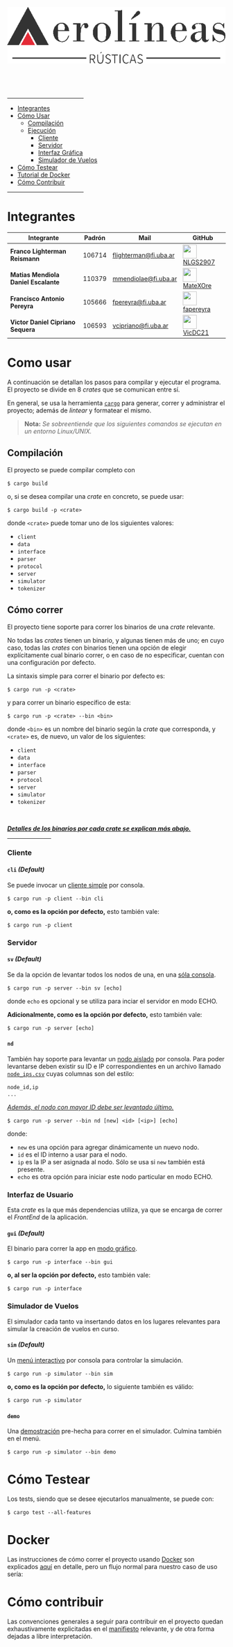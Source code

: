 <img align="center" src="./media/img/logo/logo.png" width=560 height=130 />

<br/><br/><br/>

<hr style="width:35%" />

* [Integrantes](#integrantes)
* [Cómo Usar](#como-usar)
    - [Compilación](#compilación)
    - [Ejecución](#cómo-correr)
        * [Cliente](#cliente)
        * [Servidor](#servidor)
        * [Interfaz Gráfica](#interfaz-de-usuario)
        * [Simulador de Vuelos](#simulador-de-vuelos)
* [Cómo Testear](#cómo-testear)
* [Tutorial de Docker](#docker)
* [Cómo Contribuir](#cómo-contribuir)

<hr style="width:35%" />

# Integrantes

| <center>Integrante</center> | <center>Padrón</center> | <center>Mail</center> | <center>GitHub</center> |
|:------------------------|:-----------------------:|:----------------------|:------------------------|
| **Franco Lighterman Reismann** | 106714| flighterman@fi.uba.ar | <img align="center" src="https://github.com/NLGS2907.png" height=32 width=32 /> [NLGS2907](https://github.com/NLGS2907) |
| **Matias Mendiola Daniel Escalante** | 110379 | mmendiolae@fi.uba.ar | <img align="center" src="https://github.com/MateXOre.png" height=32 width=32 /> [MateXOre](https://github.com/MateXOre) |
| **Francisco Antonio Pereyra** | 105666 | fpereyra@fi.uba.ar | <img align="center" src="https://github.com/fapereyra.png" height=32 width=32 /> [fapereyra](https://github.com/fapereyra) |
| **Victor Daniel Cipriano Sequera** | 106593 | vcipriano@fi.uba.ar | <img align="center" src="https://github.com/VicDC21.png" height=32 width=32 /> [VicDC21](https://github.com/VicDC21) |

# Como usar 

A continuación se detallan los pasos para compilar y ejecutar el programa.<br/>
El proyecto se divide en 8 _crates_ que se comunican entre sí.

En general, se usa la herramienta [`cargo`](https://doc.rust-lang.org/cargo/) para generar, correr y administrar el proyecto;
además de _lintear_ y formatear el mismo.

> **Nota:** _Se sobreentiende que los siguientes comandos se ejecutan en un entorno Linux/UNIX._

## Compilación

El proyecto se puede compilar completo con

```console
$ cargo build
```

o, si se desea compilar una _crate_ en concreto, se puede usar:

```console
$ cargo build -p <crate>
```

donde `<crate>` puede tomar uno de los siguientes valores:

* `client`
* `data`
* `interface`
* `parser`
* `protocol`
* `server`
* `simulator`
* `tokenizer`

## Cómo correr

El proyecto tiene soporte para correr los binarios de una _crate_ relevante.

No todas las _crates_ tienen un binario, y algunas tienen más de uno; en cuyo caso, todas las
_crates_ con binarios tienen una opción de elegir explícitamente cual binario correr, o en caso
de no especificar, cuentan con una configuración por defecto.

La sintaxis simple para correr el binario por defecto es:

```console
$ cargo run -p <crate>
```

y para correr un binario específico de esta:

```console
$ cargo run -p <crate> --bin <bin>
```

donde `<bin>` es un nombre del binario según la _crate_ que corresponda, y `<crate>` es, de nuevo,
un valor de los siguientes:

* `client`
* `data`
* `interface`
* `parser`
* `protocol`
* `server`
* `simulator`
* `tokenizer`

<br/>

<u><i><b>Detalles de los binarios por cada _crate_ se explican más abajo.</b></i></u>

<hr style="width:20%" />

### Cliente

#### `cli` ***(Default)***

Se puede invocar un [cliente simple](./client/src/bin/cli.rs) por consola.

```console
$ cargo run -p client --bin cli
```

**o, como es la opción por defecto,** esto también vale:

```console
$ cargo run -p client
```

### Servidor

#### `sv` ***(Default)***

Se da la opción de levantar todos los nodos de una, en una [sóla consola](./server/src/bin/sv.rs).

```console
$ cargo run -p server --bin sv [echo]
```

donde `echo` es opcional y se utiliza para inciar el servidor en modo ECHO.

**Adicionalmente, como es la opción por defecto,** esto también vale:

```console
$ cargo run -p server [echo]
```

#### `nd`

También hay soporte para levantar un [nodo aislado](./server/src/bin/nd.rs) por consola.
Para poder levantarse deben existir su ID e IP correspondientes en un archivo
llamado [`node_ips.csv`](./node_ips.csv) cuyas columnas son del estilo:

```csv
node_id,ip
...
```

<u><i>Además, el nodo con mayor ID debe ser levantado último.</i></u>

```console
$ cargo run -p server --bin nd [new] <id> [<ip>] [echo]
```

donde:

* `new` es una opción para agregar dinámicamente un nuevo nodo.
* `id` es el ID interno a usar para el nodo.
* `ip` es la IP a ser asignada al nodo. Sólo se usa si `new` también está presente.
* `echo` es otra opción para iniciar este nodo particular en modo ECHO.

### Interfaz de Usuario

Esta _crate_ es la que más dependencias utiliza, ya que se encarga de correr el
_FrontEnd_ de la aplicación.

#### `gui` ***(Default)***

El binario para correr la app en [modo gráfico](./interface/src/bin/gui.rs).

```console
$ cargo run -p interface --bin gui
```

**o, al ser la opción por defecto,** esto también vale:

```console
$ cargo run -p interface
```

### Simulador de Vuelos

El simulador cada tanto va insertando datos en los lugares relevantes para simular la creación
de vuelos en curso.

#### `sim` ***(Default)***

Un [menú interactivo](./simulator/src/bin/sim.rs) por consola para controlar la simulación.

```console
$ cargo run -p simulator --bin sim
```

**o, como es la opción por defecto,** lo siguiente también es válido:

```console
$ cargo run -p simulator
```

#### `demo`

Una [demostración](./simulator/src/bin/demo.rs) pre-hecha para correr en el simulador.
Culmina también en el menú.

```console
$ cargo run -p simulator --bin demo
```

# Cómo Testear

Los tests, siendo que se desee ejecutarlos manualmente, se puede con:

```console
$ cargo test --all-features
```

# Docker

Las instrucciones de cómo correr el proyecto usando [Docker](https://www.docker.com/)
son explicados [aquí](./docker_tutorial.md) en detalle, pero un flujo normal para nuestro caso de uso sería:


# Cómo contribuir

Las convenciones generales a seguir para contribuir en el proyecto quedan exhaustivamente
explicitadas en el [manifiesto](./CONTRIBUTING.md) relevante, y de otra forma dejadas a
libre interpretación. 

